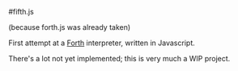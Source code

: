 #fifth.js

(because forth.js was already taken)

First attempt at a [Forth](http://www.forth.com/forth/index.html) interpreter, written in Javascript.

There's a lot not yet implemented; this is very much a WIP project.
